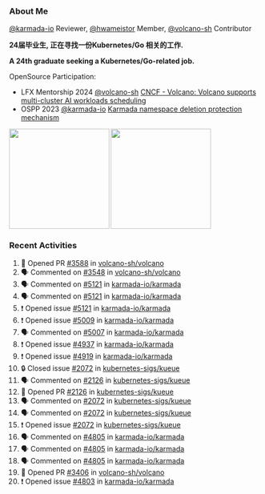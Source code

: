 ### About Me
[@karmada-io](https://github.com/karmada-io) Reviewer, [@hwameistor](https://github.com/hwameistor) Member, [@volcano-sh](https://github.com/volcano-sh) Contributor

**24届毕业生, 正在寻找一份Kubernetes/Go 相关的工作.**

**A 24th graduate seeking a Kubernetes/Go-related job.**

OpenSource Participation:
- LFX Mentorship 2024 [@volcano-sh](https://github.com/volcano-sh) [CNCF - Volcano: Volcano supports multi-cluster AI workloads scheduling](https://mentorship.lfx.linuxfoundation.org/project/132a4971-6969-4ca6-a695-783ece3ac768)
- OSPP 2023 [@karmada-io](https://github.com/karmada-io) [Karmada namespace deletion protection mechanism](https://summer-ospp.ac.cn/2023/org/prodetail/235c40372?lang=en&list=pro)

<div style="display: flex; gap: 3px;">
  <img height="200px" src="https://github-readme-stats.vercel.app/api?username=Vacant2333&show_icons=true&theme=flag-india&count_private=true&hide_rank=true&include_all_commits=true">
  <img height="200px" src="https://github-readme-stats.vercel.app/api/top-langs/?username=Vacant2333&layout=donut">
</div>

### Recent Activities
<!--START_SECTION:activity-->
1. 💪 Opened PR [#3588](https://github.com/volcano-sh/volcano/pull/3588) in [volcano-sh/volcano](https://github.com/volcano-sh/volcano)
2. 🗣 Commented on [#3548](https://github.com/volcano-sh/volcano/pull/3548#issuecomment-2223294344) in [volcano-sh/volcano](https://github.com/volcano-sh/volcano)
3. 🗣 Commented on [#5121](https://github.com/karmada-io/karmada/issues/5121#issuecomment-2219748427) in [karmada-io/karmada](https://github.com/karmada-io/karmada)
4. 🗣 Commented on [#5121](https://github.com/karmada-io/karmada/issues/5121#issuecomment-2205142959) in [karmada-io/karmada](https://github.com/karmada-io/karmada)
5. ❗ Opened issue [#5121](https://github.com/karmada-io/karmada/issues/5121) in [karmada-io/karmada](https://github.com/karmada-io/karmada)
6. ❗ Opened issue [#5009](https://github.com/karmada-io/karmada/issues/5009) in [karmada-io/karmada](https://github.com/karmada-io/karmada)
7. 🗣 Commented on [#5007](https://github.com/karmada-io/karmada/pull/5007#issuecomment-2141577851) in [karmada-io/karmada](https://github.com/karmada-io/karmada)
8. ❗ Opened issue [#4937](https://github.com/karmada-io/karmada/issues/4937) in [karmada-io/karmada](https://github.com/karmada-io/karmada)
9. ❗ Opened issue [#4919](https://github.com/karmada-io/karmada/issues/4919) in [karmada-io/karmada](https://github.com/karmada-io/karmada)
10. 🔒 Closed issue [#2072](https://github.com/kubernetes-sigs/kueue/issues/2072) in [kubernetes-sigs/kueue](https://github.com/kubernetes-sigs/kueue)
11. 🗣 Commented on [#2126](https://github.com/kubernetes-sigs/kueue/pull/2126#issuecomment-2097536987) in [kubernetes-sigs/kueue](https://github.com/kubernetes-sigs/kueue)
12. 💪 Opened PR [#2126](https://github.com/kubernetes-sigs/kueue/pull/2126) in [kubernetes-sigs/kueue](https://github.com/kubernetes-sigs/kueue)
13. 🗣 Commented on [#2072](https://github.com/kubernetes-sigs/kueue/issues/2072#issuecomment-2090472290) in [kubernetes-sigs/kueue](https://github.com/kubernetes-sigs/kueue)
14. 🗣 Commented on [#2072](https://github.com/kubernetes-sigs/kueue/issues/2072#issuecomment-2078677705) in [kubernetes-sigs/kueue](https://github.com/kubernetes-sigs/kueue)
15. ❗ Opened issue [#2072](https://github.com/kubernetes-sigs/kueue/issues/2072) in [kubernetes-sigs/kueue](https://github.com/kubernetes-sigs/kueue)
16. 🗣 Commented on [#4805](https://github.com/karmada-io/karmada/issues/4805#issuecomment-2072800401) in [karmada-io/karmada](https://github.com/karmada-io/karmada)
17. 🗣 Commented on [#4805](https://github.com/karmada-io/karmada/issues/4805#issuecomment-2066930506) in [karmada-io/karmada](https://github.com/karmada-io/karmada)
18. 🗣 Commented on [#4805](https://github.com/karmada-io/karmada/issues/4805#issuecomment-2060272031) in [karmada-io/karmada](https://github.com/karmada-io/karmada)
19. 💪 Opened PR [#3406](https://github.com/volcano-sh/volcano/pull/3406) in [volcano-sh/volcano](https://github.com/volcano-sh/volcano)
20. ❗ Opened issue [#4803](https://github.com/karmada-io/karmada/issues/4803) in [karmada-io/karmada](https://github.com/karmada-io/karmada)
<!--END_SECTION:activity-->
